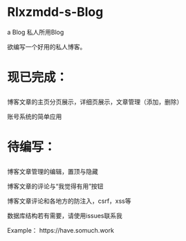 # Rlxzmdd-s-Blog
a Blog 
私人所用Blog<p>
欲编写一个好用的私人博客。<p>
# 现已完成：<p>
  博客文章的主页分页展示，详细页展示，文章管理（添加，删除）<p>
  账号系统的简单应用<p>
# 待编写：<p>
  博客文章管理的编辑，置顶与隐藏<p>
  博客文章的评论与“我觉得有用”按钮<p>
  博客文章评论和各地方的防注入，csrf，xss等<p>
  <p>
数据库结构若有需要，请使用issues联系我<p>
<p>
<p>
Example： https://have.somuch.work
